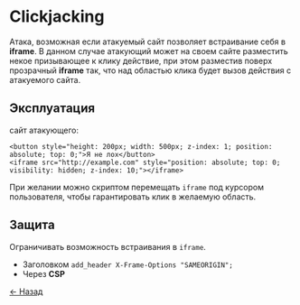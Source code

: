 # Clickjacking

Атака, возможная если атакуемый сайт позволяет встраивание себя в **iframe**. В данном случае атакующий может на своем сайте разместить некое призывающее к клику действие, при этом разместив поверх прозрачный **iframe** так, что над областью клика будет вызов действия с атакуемого сайта.  

## Эксплуатация

сайт атакующего:  

    <button style="height: 200px; width: 500px; z-index: 1; position: absolute; top: 0;">Я не лох</button>
    <iframe src="http://example.com" style="position: absolute; top: 0; visibility: hidden; z-index: 10;"></iframe>

При желании можно скриптом перемещать `iframe` под курсором пользователя, чтобы гарантировать клик в желаемую область.  

## Защита

Ограничивать возможность встраивания в `iframe`.

* Заголовком `add_header X-Frame-Options "SAMEORIGIN";`
* Через **CSP**

[← Назад](../README.md)
